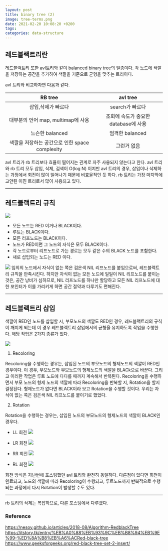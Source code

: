 ```yaml
---
layout: post
title: binary tree (2)
image: tree-terms.png
date: 2021-02-20 10:08:20 +0200
tags: 
categories: data-structure
---
```


## 레드블랙트리란
레드블랙트리 또한 avl트리와 같이 balanced binary tree의 일종이다. 각 노드에 색깔을 저장하는 공간을 추가하여 색깔을 기준으로 균형을 맞추는 트리이다.

avl 트리와 비교하자면 다음과 같다. 

|RB tree|avl tree|
|:---:|:---:|
|삽입,삭제가 빠르다| search가 빠르다|
| 대부분의 언어 map, multimap에 사용 | 조회에 속도가 중요한 database에 사용|
|느슨한 balanced | 엄격한 balanced|
|색깔을 저장하는 공간으로 인한 space complexity| 그런거 없음|

avl 트리가 rb 트리보다 효율이 떨어지는 관계로 자주 사용되지 않는다고 한다.
avl 트리와 rb 트리 모두 삽입, 삭제, 검색이 O(log N) 이지만 avl 트리의 경우, 삽입이나 삭제하는 과정에서 회전이 많이 일어나기 때문에 비효율적인 듯 하다. rb 트리는 가장 마지막에 고안된 이진 트리로서 많이 사용되고 있다.

***

## 레드블랙트리 규칙
![]({{site.baseurl}}/images/rb-tree.png)
* 모든 노드는 RED 이거나 BLACK이다.
* 루트는 BLACK이다.
* 모든 리프노드는 BLACK이다.
* 노드가 RED이면 그 노드의 자식은 모두 BLACK이다.
* 각 노드로부터 리프노드로 가는 경로는 모두 같은 수의 BLACK 노드를 포함한다.
* 새로 삽입되는 노드는 RED 이다.

![]({{site.baseurl}}/images/rb-tree1.png)
임의의 노드에서 자식이 없는 쪽은 검은색 NIL 리프노드를 붙임으로써, 레드블랙트리 규칙을 만족시킨다. 하지만 자식이 없는 모든 노드에 일일이 NIL 리프노드를 붙이는 것은, 공간 낭비가 심하므로, NIL 리프노드를 하나만 할당하고 모든 NIL 리프노드에 대한 포인터가 이를 가리키게 하면 공간 절약과 다루기도 편해진다.

***

## 레드블랙트리 삽입


색깔이 RED인 노드를 삽입할 시, 부모노드의 색깔도 RED인 경우, 레드블랙트리의 규칙이 깨지게 되는데 이 경우 레드블랙트리 삽입에서의 균형울 유지하도록 작업을 수행한다. 해당 작업은 2가지 종류가 있다.

![]({{site.baseurl}}/images/rb-tree2.png)

1. Recoloring

Recoloring을 수행하는 경우는, 삽입된 노드의 부모노드의 형제노드의 색깔이 RED인 경우이다.
이 경우, 부모노드와 부모노드의 형제노드의 색깔을 BLACk으로 바꾼다. 그리고 이러한 작업은 루트 노드에 다다를 때까지 계속해서 반복된다. Recoloring을 수행하면서 부모 노드의 형제 노드의 색깔에 따라 Recoloring을 반복할 지, Rotation을 할지 결정된다. 형제노드가 없다면 BLACK이라 보고 Rotation을 수행할 것이다. 우리는 자식이 없는 쪽은 검은색 NIL 리프노드를 붙이기로 했었다.

2. Rotation

Rotation을 수행하는 경우는, 삽입된 노드의 부모노드의 형제노드의 색깔이 BLACK인 경우다.

* LL 회전
![]({{site.baseurl}}/images/rb-tree3.png)

* LR 회전
![]({{site.baseurl}}/images/rb-tree4.png)

* RR 회전
![]({{site.baseurl}}/images/rb-tree5.png)

* RL 회전
![]({{site.baseurl}}/images/rb-tree6.png)

회전 방식은 지난번에 포스팅했던 avl 트리와 완전히 동일하다. 다른점이 있다면 회전이 완료되고, 노드의 색깔에 따라 Recoloring이 수행되고, 루트노드까지 반복적으로 수행되는 과정에서 다시 Rotation이 발생할 수도 있다. 

***

rb 트리의 삭제는 복잡하므로, 다른 포스팅에서 다루겠다.



### Reference 
https://nesoy.github.io/articles/2018-08/Algorithm-RedblackTree
https://itstory.tk/entry/%EB%A0%88%EB%93%9C%EB%B8%94%EB%9E%99-%ED%8A%B8%EB%A6%ACRed-black-tree
https://www.geeksforgeeks.org/red-black-tree-set-2-insert/
